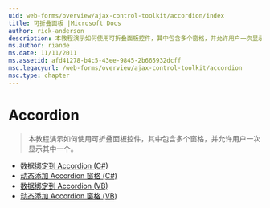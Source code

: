 ```yaml
---
uid: web-forms/overview/ajax-control-toolkit/accordion/index
title: 可折叠面板 |Microsoft Docs
author: rick-anderson
description: 本教程演示如何使用可折叠面板控件，其中包含多个窗格，并允许用户一次显示其中一个。
ms.author: riande
ms.date: 11/11/2011
ms.assetid: afd41278-b4c5-43ee-9845-2b665932dcff
msc.legacyurl: /web-forms/overview/ajax-control-toolkit/accordion
msc.type: chapter
---
```

<a name="accordion"></a>Accordion
====================
> 本教程演示如何使用可折叠面板控件，其中包含多个窗格，并允许用户一次显示其中一个。


- [数据绑定到 Accordion (C#)](databinding-to-an-accordion-cs.md)
- [动态添加 Accordion 窗格 (C#)](dynamically-adding-an-accordion-pane-cs.md)
- [数据绑定到 Accordion (VB)](databinding-to-an-accordion-vb.md)
- [动态添加 Accordion 窗格 (VB)](dynamically-adding-an-accordion-pane-vb.md)
